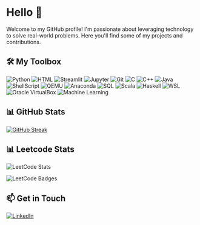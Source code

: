 # Hello 👋

Welcome to my GitHub profile! I'm passionate about leveraging technology to solve real-world problems. Here you'll find some of my projects and contributions.

## 🛠️ My Toolbox

![Python](https://img.shields.io/badge/-Python-3776AB?style=flat-square&logo=python&logoColor=white)
![HTML](https://img.shields.io/badge/-HTML-E34F26?style=flat-square&logo=html5&logoColor=white)
![Streamlit](https://img.shields.io/badge/-Streamlit-FF4B4B?style=flat-square&logo=streamlit&logoColor=white)
![Jupyter](https://img.shields.io/badge/-Jupyter-F37626?style=flat-square&logo=jupyter&logoColor=white)
![Git](https://img.shields.io/badge/-Git-F05032?style=flat-square&logo=git&logoColor=white)
![C](https://img.shields.io/badge/-C-A8B9CC?style=flat-square&logo=c&logoColor=white)
![C++](https://img.shields.io/badge/-C++-00599C?style=flat-square&logo=cplusplus&logoColor=white)
![Java](https://img.shields.io/badge/-Java-007396?style=flat-square&logo=java&logoColor=white)
![ShellScript](https://img.shields.io/badge/-ShellScript-4EAA25?style=flat-square&logo=gnu-bash&logoColor=white)
![QEMU](https://img.shields.io/badge/-QEMU-FF6600?style=flat-square&logo=qemu&logoColor=white)
![Anaconda](https://img.shields.io/badge/-Anaconda-44A833?style=flat-square&logo=anaconda&logoColor=white)
![SQL](https://img.shields.io/badge/-SQL-4479A1?style=flat-square&logo=postgresql&logoColor=white)
![Scala](https://img.shields.io/badge/-Scala-DC322F?style=flat-square&logo=scala&logoColor=white)
![Haskell](https://img.shields.io/badge/-Haskell-5D4F85?style=flat-square&logo=haskell&logoColor=white)
![WSL](https://img.shields.io/badge/-WSL-4D4D4D?style=flat-square&logo=linux&logoColor=white)
![Oracle VirtualBox](https://img.shields.io/badge/-Oracle_VirtualBox-183A61?style=flat-square&logo=virtualbox&logoColor=white)
![Machine Learning](https://img.shields.io/badge/-Machine_Learning-102230?style=flat-square&logo=tensorflow&logoColor=white)

## 📊 GitHub Stats
[![GitHub Streak](https://streak-stats.demolab.com?user=AlphonsaJo&theme=dark)](https://git.io/streak-stats)


## 📊 Leetcode Stats

![LeetCode Stats](https://leetcard.jacoblin.cool/alj46?theme=dark&font=Montserrat&ext=heatmap)

<img src="https://leetcode-badge-showcase.vercel.app/api?username=alj46&theme=nightowl" alt="LeetCode Badges"/>


## 📫 Get in Touch

[![LinkedIn](https://img.shields.io/badge/LinkedIn-0077B5?style=flat-square&logo=linkedin&logoColor=white)]([https:IdontWantToGiveMyLinkedin)

